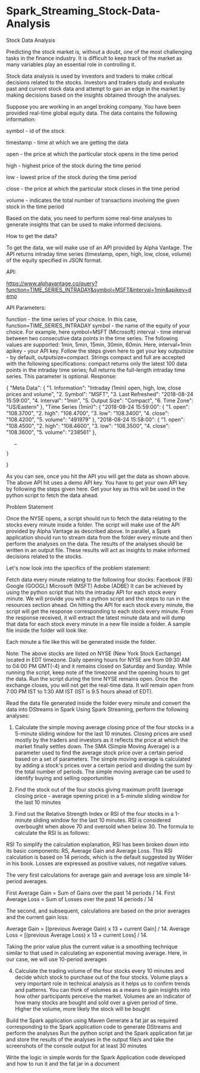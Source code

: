 # Spark_Streaming_Stock-Data-Analysis

Stock Data Analysis

 

Predicting the stock market is, without a doubt, one of the most challenging tasks in the finance industry. It is difficult to keep track of the market as many variables play an essential role in controlling it.

 

Stock data analysis is used by investors and traders to make critical decisions related to the stocks. Investors and traders study and evaluate past and current stock data and attempt to gain an edge in the market by making decisions based on the insights obtained through the analyses.

 

Suppose you are working in an angel broking company. You have been provided real-time global equity data. The data contains the following information:

symbol - id of the stock

timestamp - time at which we are getting the data

open - the price at which the particular stock opens in the time period

high - highest price of the stock during the time period

low - lowest price of the stock during the time period

close - the price at which the particular stock closes in the time period

volume - indicates the total number of transactions involving the given stock in the time period

Based on the data, you need to perform some real-time analyses to generate insights that can be used to make informed decisions.

 

How to get the data?

 

To get the data, we will make use of an API provided by Alpha Vantage. The API returns intraday time series (timestamp, open, high, low, close, volume) of the equity specified in JSON format.

 

API:

https://www.alphavantage.co/query?function=TIME_SERIES_INTRADAY&symbol=MSFT&interval=1min&apikey=demo

 

API Parameters:

function - the time series of your choice. In this case, function=TIME_SERIES_INTRADAY
symbol - the name of the equity of your choice. For example, here symbol=MSFT (Microsoft)
interval - time interval between two consecutive data points in the time series. The following values are supported: 1min, 5min, 15min, 30min, 60min. Here, interval=1min
apikey - your API key. Follow the steps given here to get your key
outputsize - by default, outputsize=compact. Strings compact and full are accepted with the following specifications: compact returns only the latest 100 data points in the intraday time series; full returns the full-length intraday time series. This parameter is optional.
Response:

{
    "Meta Data": {
        "1. Information": "Intraday (1min) open, high, low, close prices and volume",
        "2. Symbol": "MSFT",
        "3. Last Refreshed": "2018-08-24 15:59:00",
        "4. Interval": "1min",
        "5. Output Size": "Compact",
        "6. Time Zone": "US/Eastern"
    },
    "Time Series (1min)": {
        "2018-08-24 15:59:00": {
            "1. open": "108.3700",
            "2. high": "108.4700",
            "3. low": "108.3400",
            "4. close": "108.4200",
            "5. volume": "491979"
        },
        "2018-08-24 15:58:00": {
            "1. open": "108.4500",
            "2. high": "108.4600",
            "3. low": "108.3500",
            "4. close": "108.3600",
            "5. volume": "238561"
        },

       …

    }

}

As you can see, once you hit the API you will get the data as shown above. The above API hit uses a demo API key. You have to get your own API key by following the steps given here. Get your key as this will be used in the python script to fetch the data ahead.

 

Problem Statement

 

Once the NYSE opens, a script should run to fetch the data relating to the stocks every minute inside a folder. The script will make use of the API provided by Alpha Vantage as described above. In parallel, a Spark application should run to stream data from the folder every minute and then perform the analyses on the data. The results of the analyses should be written in an output file. These results will act as insights to make informed decisions related to the stocks.

 

Let's now look into the specifics of the problem statement:

Fetch data every minute relating to the following four stocks:
Facebook (FB)
Google (GOOGL)
Microsoft (MSFT)
Adobe (ADBE)
It can be achieved by using the python script that hits the intraday API for each stock every minute. We will provide you with a python script and the steps to run in the resources section ahead. On hitting the API for each stock every minute, the script will get the response corresponding to each stock every minute. From the response received, it will extract the latest minute data and will dump that data for each stock every minute in a new file inside a folder. A sample file inside the folder will look like: 

Each minute a file like this will be generated inside the folder.

 

Note: The above stocks are listed on NYSE (New York Stock Exchange) located in EDT timezone. Daily opening hours for NYSE are from 09:30 AM to 04:00 PM GMT(-4) and it remains closed on Saturday and Sunday. While running the script, keep note of the timezone and the opening hours to get the data. Run the script during the time NYSE remains open. Once the exchange closes, you will not get the real-time data. It will remain open from 7:00 PM IST to 1:30 AM IST (IST is 9.5 hours ahead of EDT).

Read the data file generated inside the folder every minute and convert the data into DStreams in Spark
Using Spark Streaming, perform the following analyses:

1. Calculate the simple moving average closing price of the four stocks in a 5-minute sliding window for the last 10 minutes.  Closing prices are used mostly by the traders and investors as it reflects the price at which the market finally settles down. The SMA (Simple Moving Average) is a parameter used to find the average stock price over a certain period based on a set of parameters. The simple moving average is calculated by adding a stock's prices over a certain period and dividing the sum by the total number of periods. The simple moving average can be used to identify buying and selling opportunities

 

2. Find the stock out of the four stocks giving maximum profit (average closing price - average opening price) in a 5-minute sliding window for the last 10 minutes

 

3. Find out the Relative Strength Index or RSI of the four stocks in a 1-minute sliding window for the last 10 minutes. RSI is considered overbought when above 70 and oversold when below 30. The formula to calculate the RSI is as follows:


RSI
To simplify the calculation explanation, RSI has been broken down into its basic components: RS, Average Gain and Average Loss. This RSI calculation is based on 14 periods, which is the default suggested by Wilder in his book. Losses are expressed as positive values, not negative values.

 

The very first calculations for average gain and average loss are simple 14-period averages.

 

First Average Gain = Sum of Gains over the past 14 periods / 14.
First Average Loss = Sum of Losses over the past 14 periods / 14


The second, and subsequent, calculations are based on the prior averages and the current gain loss:

 

Average Gain = [(previous Average Gain) x 13 + current Gain] / 14.
Average Loss = [(previous Average Loss) x 13 + current Loss] / 14.


Taking the prior value plus the current value is a smoothing technique similar to that used in calculating an exponential moving average. Here, in our case, we will use 10-period averages

 

4. Calculate the trading volume of the four stocks every 10 minutes and decide which stock to purchase out of the four stocks. Volume plays a very important role in technical analysis as it helps us to confirm trends and patterns. You can think of volumes as a means to gain insights into how other participants perceive the market. Volumes are an indicator of how many stocks are bought and sold over a given period of time. Higher the volume, more likely the stock will be bought

Build the Spark application using Maven
Generate a fat jar as required corresponding to the Spark application code to generate DStreams and perform the analyses
Run the python script and the Spark application fat jar and store the results of the analyses in the output file/s and take the screenshots of the console output for at least 30 minutes

Write the logic in simple words for the Spark Application code developed and how to run it and the fat jar in a document
